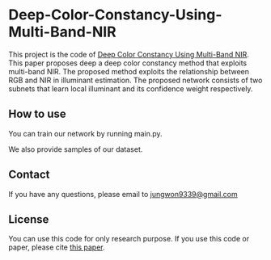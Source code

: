 # Deep-Color-Constancy-Using-Multi-Band-NIR
This project is the code of [Deep Color Constancy Using Multi-Band NIR](https://ieeexplore.ieee.org/abstract/document/9980094?casa_token=XY_SNkH7JUQAAAAA:568NijTemRQHlOtIdj2sfzgJvG08e7uR9UeFMXtxlx6XtLXTjy4VNgTaAUZwSMFAw77tLO6IMg8).
This paper proposes deep a deep color constancy method that exploits multi-band NIR.
The proposed method exploits the relationship between RGB and NIR in illuminant estimation.
The proposed network consists of two subnets that learn local illuminant and its confidence weight respectively.

## How to use
You can train our network by running main.py.

We also provide samples of our dataset.

## Contact
If you have any questions, please email to jungwon9339@gmail.com

## License
You can use this code for only research purpose.
If you use this code or paper, please cite [this paper](https://ieeexplore.ieee.org/abstract/document/9980094?casa_token=XY_SNkH7JUQAAAAA:568NijTemRQHlOtIdj2sfzgJvG08e7uR9UeFMXtxlx6XtLXTjy4VNgTaAUZwSMFAw77tLO6IMg8).
